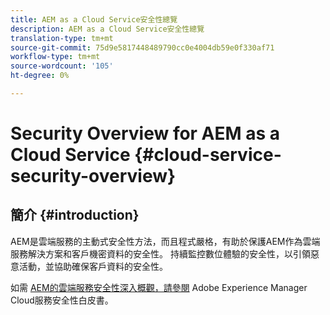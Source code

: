 ```yaml
---
title: AEM as a Cloud Service安全性總覽
description: AEM as a Cloud Service安全性總覽
translation-type: tm+mt
source-git-commit: 75d9e5817448489790cc0e4004db59e0f330af71
workflow-type: tm+mt
source-wordcount: '105'
ht-degree: 0%

---
```



# Security Overview for AEM as a Cloud Service {#cloud-service-security-overview}

## 簡介 {#introduction}

AEM是雲端服務的主動式安全性方法，而且程式嚴格，有助於保護AEM作為雲端服務解決方案和客戶機密資料的安全性。 持續監控數位體驗的安全性，以引領惡意活動，並協助確保客戶資料的安全性。

如需 [AEM的雲端服務安全性深入概觀，請參閱](https://www.adobe.com/content/dam/cc/en/security/pdfs/AEMCloudService_Security_Overview.pdf) Adobe Experience Manager Cloud服務安全性白皮書。